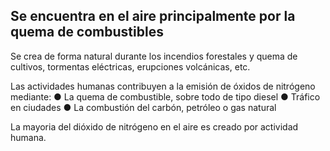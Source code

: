 ## Se encuentra en el aire principalmente por la quema de combustibles

Se crea de forma natural durante los incendios forestales y quema de cultivos, tormentas eléctricas, erupciones volcánicas, etc. 

Las actividades humanas contribuyen a la emisión de óxidos de nitrógeno mediante:
● La quema de combustible, sobre todo de tipo diesel
● Tráfico en ciudades
● La combustión del carbón, petróleo o gas natural

La mayoria del dióxido de nitrógeno en el aire es creado por actividad humana.
